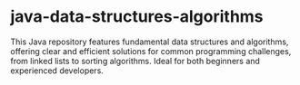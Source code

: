 # java-data-structures-algorithms
This Java repository features fundamental data structures and algorithms, offering clear and efficient solutions for common programming challenges, from linked lists to sorting algorithms. Ideal for both beginners and experienced developers.
